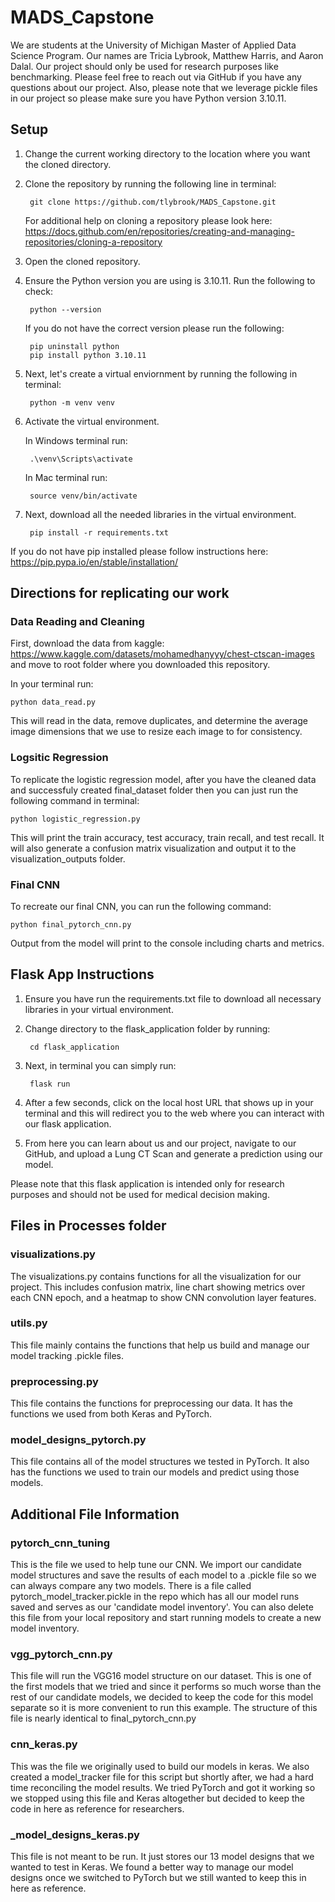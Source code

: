 # MADS_Capstone
We are students at the University of Michigan Master of Applied Data Science Program. Our names are Tricia Lybrook, Matthew Harris, and Aaron Dalal. Our project should only be used for research purposes like benchmarking. Please feel free to reach out via GitHub if you have any questions about our project. Also, please note that we leverage pickle files in our project so please make sure you have Python version 3.10.11.

## Setup 
1. Change the current working directory to the location where you want the cloned directory. 
2. Clone the repository by running the following line in terminal:

        git clone https://github.com/tlybrook/MADS_Capstone.git

    For additional help on cloning a repository please look here: https://docs.github.com/en/repositories/creating-and-managing-repositories/cloning-a-repository

3. Open the cloned repository.
4. Ensure the Python version you are using is 3.10.11. Run the following to check:

        python --version

    If you do not have the correct version please run the following:

        pip uninstall python
        pip install python 3.10.11

5. Next, let's create a virtual enviornment by running the following in terminal:

        python -m venv venv

6. Activate the virtual environment. 

    In Windows terminal run:

        .\venv\Scripts\activate

    In Mac terminal run:

        source venv/bin/activate

7. Next, download all the needed libraries in the virtual environment.

        pip install -r requirements.txt

If you do not have pip installed please follow instructions here: https://pip.pypa.io/en/stable/installation/

## Directions for replicating our work
### Data Reading and Cleaning
First, download the data from kaggle: https://www.kaggle.com/datasets/mohamedhanyyy/chest-ctscan-images and move to root folder where you downloaded this repository. 

In your terminal run: 

    python data_read.py

This will read in the data, remove duplicates, and determine the average image dimensions that we use to resize each image to for consistency. 

### Logsitic Regression
To replicate the logistic regression model, after you have the cleaned data and successfuly created final_dataset folder then you can just run the following command in terminal:

    python logistic_regression.py

This will print the train accuracy, test accuracy, train recall, and test recall. It will also generate a confusion matrix visualization and output it to the visualization_outputs folder.

### Final CNN
To recreate our final CNN, you can run the following command:

    python final_pytorch_cnn.py

Output from the model will print to the console including charts and metrics.

## Flask App Instructions
1. Ensure you have run the requirements.txt file to download all necessary libraries in your virtual environment. 
2. Change directory to the flask_application folder by running:

        cd flask_application

3. Next, in terminal you can simply run: 

        flask run

4. After a few seconds, click on the local host URL that shows up in your terminal and this will redirect you to the web where you can interact with our flask application.
5. From here you can learn about us and our project, navigate to our GitHub, and upload a Lung CT Scan and generate a prediction using our model. 

Please note that this flask application is intended only for research purposes and should not be used for medical decision making. 

## Files in Processes folder
### visualizations.py
The visualizations.py contains functions for all the visualization for our project. This includes confusion matrix, line chart showing metrics over each CNN epoch, and a heatmap to show CNN convolution layer features.

### utils.py
This file mainly contains the functions that help us build and manage our model tracking .pickle
files. 

### preprocessing.py
This file contains the functions for preprocessing our data. It has the functions we used from both Keras and PyTorch.

### model_designs_pytorch.py
This file contains all of the model structures we tested in PyTorch. It also has the functions we used to train our models and predict using those models. 

## Additional File Information
### pytorch_cnn_tuning
This is the file we used to help tune our CNN. We import our candidate model structures
and save the results of each model to a .pickle file so we can always compare any two models.
There is a file called pytorch_model_tracker.pickle in the repo which has all our model runs saved and serves as our 'candidate model inventory'. You can also delete this file from your local repository and start running models to create a new model inventory.

### vgg_pytorch_cnn.py
This file will run the VGG16 model structure on our dataset. This is one of the first models
that we tried and since it performs so much worse than the rest of our candidate models,
we decided to keep the code for this model separate so it is more convenient to run this example.
The structure of this file is nearly identical to final_pytorch_cnn.py

### cnn_keras.py
This was the file we originally used to build our models in keras. We also created a 
model_tracker file for this script but shortly after, we had a hard time reconciling the model results. We tried PyTorch and got it working so we stopped using this file and Keras altogether but decided to keep the code in here as reference for researchers.

### _model_designs_keras.py
This file is not meant to be run. It just stores our 13 model designs that we wanted to test 
in Keras. We found a better way to manage our model designs once we switched to PyTorch 
but we still wanted to keep this in here as reference.

